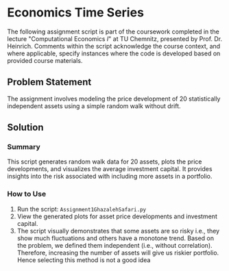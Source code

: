 # Economics Time Series
The following assignment script is part of the coursework completed in the lecture "Computational Economics $I$" at TU Chemnitz, presented by Prof. Dr. Heinrich. Comments within the script acknowledge the course context, and where applicable, specify instances where the code is developed based on provided course materials.

## Problem Statement

The assignment involves modeling the price development of 20 statistically independent assets using a simple random walk without drift.

## Solution

### Summary
This script generates random walk data for 20 assets, plots the price developments, and visualizes the average investment capital. It provides insights into the risk associated with including more assets in a portfolio.

### How to Use
1. Run the script: `Assignment1GhazalehSafari.py`
2. View the generated plots for asset price developments and investment capital.
3. The script visually demonstrates that some assets are so risky i.e., they show much fluctuations and others have a monotone trend. Based on the problem, we defined them independent (i.e., without correlation). Therefore, increasing the number of assets will give us riskier portfolio. Hence selecting this method is not a good idea
    
